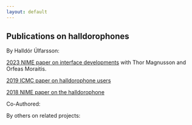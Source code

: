 ```yaml
---
layout: default
---
```


## Publications on halldorophones

By Halldór Úlfarsson:

[2023 NIME paper on interface developments](./assets/papers/nime2023.pdf) with Thor Magnusson and Orfeas Moraitis.

[2019 ICMC paper on halldorophone users](./assets/papers/icmc2019.pdf)

[2018 NIME paper on the halldorophone](./assets/papers/nime2018.pdf)

Co-Authored:

By others on related projects:
